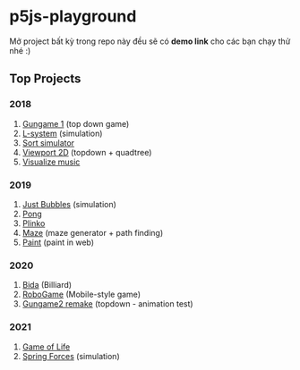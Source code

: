 # p5js-playground

Mở project bất kỳ trong repo này đều sẽ có **demo link** cho các bạn chạy thử nhé :)

## Top Projects

### 2018
1. [Gungame 1](./2018/gungame1/) (top down game)
2. [L-system](./2018/l-system/) (simulation)
3. [Sort simulator](./2018/sort-simulate/)
4. [Viewport 2D](./2018/viewport2d/) (topdown + quadtree)
5. [Visualize music](./2018/visualyze-test)

### 2019
1. [Just Bubbles](./2019/just-bubbles/) (simulation)
2. [Pong](./2019/matter-js/)
3. [Plinko](./2019/matter-js/)
4. [Maze](./2019/maze/) (maze generator + path finding)
5. [Paint](./2019/paint-p5/) (paint in web)

### 2020
1. [Bida](./2020/bida/) (Billiard)
2. [RoboGame](./2020/robogame/) (Mobile-style game)
3. [Gungame2 remake](./2020/gungame2-remake/) (topdown - animation test)

### 2021
1. [Game of Life](./2021/game-of-life/)
2. [Spring Forces](./2021/spring-forces/) (simulation)
